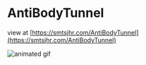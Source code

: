 # AntiBodyTunnel
 
view at [https://smtsjhr.com/AntiBodyTunnel](https://smtsjhr.com/AntiBodyTunnel)

![animated gif](https://github.com/smtsjhr/AntiBodyTunnel/blob/main/AntiBodyTunnel_300.gif)
